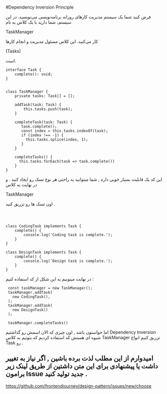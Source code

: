 #Dependency Inversion Principle 

فرض کنید شما یک سیستم مدیریت کارهای روزانه برنامه‌نویسی می‌نویسید. در این سیستم، شما دارید با یک کلاس به نام

TaskManager 

کار می‌کنید. این کلاس مسئول مدیریت و انجام کارها 

(Tasks) 

است.
 
```angular2html
interface Task {
    complete(): void;
}


class TaskManager {
    private tasks: Task[] = [];
    
    addTask(task: Task) {
        this.tasks.push(task);
    }
    
    completeTask(task: Task) {
       task.complete();
       const index = this.tasks.indexOf(task);
       if (index !== -1) {
         this.tasks.splice(index, 1);
       }
    }

    completeTasks() {
      this.tasks.forEach(task => task.complete())
    }
}

```

این کد یک قابلیت بسیار خوبی داره , شما میتوانید به راحتی هر نوع تسک رو ایجاد کنید . و در نهایت به کلاس

TaskManager

اون تسک ها رو تزریق کنید .

```angular2html



class CodingTask implements Task {
    complete() {
        console.log('Coding task is complete.');
    }
}
    
class DesignTask implements Task {
    complete() {
        console.log('Design task is complete.');
    }
}

```

در نهایت میتونیم به این شکل از کد استفاده کنیم :

```
 const taskManager = new TaskManager();
 taskManager.addTask(
   new CodingTask(),
 );
 taskManager.addTask(
   new DesignTask()
 );
 
 taskManager.completeTasks()
```

اما حواستون باشه , اون چیزی که الان اسمش رو گذاشتیم Dependency Inversion شیوه ای هستش که استفاده کردیم که بتونیم به کلاس TaskManager تزریق کنیم انواع Task رو .


## امیدوارم از این مطلب لذت برده باشین , اگر نیاز به تغییر داشت یا پیشنهادی برای این متن داشتین از طریق لینک زیر برامون Issue جدید تولید کنید .
https://github.com/frontendjourney/design-pattern/issues/new/choose
